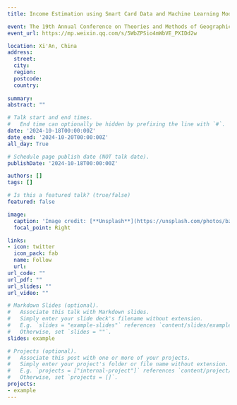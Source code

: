 ```yaml
---
title: Income Estimation using Smart Card Data and Machine Learning Models (invited talk)

event: The 19th Annual Conference on Theories and Methods of Geographic Information Science (第九届全国大数据与社会计算学术会议)
event_url: https://mp.weixin.qq.com/s/5WbZPSio4mWbVE_PXIDd2w

location: Xi'An, China
address:
  street: 
  city: 
  region: 
  postcode: 
  country: 
  
summary: 
abstract: ""

# Talk start and end times.
#   End time can optionally be hidden by prefixing the line with `#`.
date: '2024-10-18T00:00:00Z'
date_end: '2024-10-20T00:00:00Z'
all_day: True

# Schedule page publish date (NOT talk date).
publishDate: '2024-10-18T00:00:00Z'

authors: []
tags: []

# Is this a featured talk? (true/false)
featured: false

image:
  caption: 'Image credit: [**Unsplash**](https://unsplash.com/photos/bzdhc5b3Bxs)'
  focal_point: Right

links:
- icon: twitter
  icon_pack: fab
  name: Follow
  url: 
url_code: ""
url_pdf: ""
url_slides: ""
url_video: ""

# Markdown Slides (optional).
#   Associate this talk with Markdown slides.
#   Simply enter your slide deck's filename without extension.
#   E.g. `slides = "example-slides"` references `content/slides/example-slides.md`.
#   Otherwise, set `slides = ""`.
slides: example

# Projects (optional).
#   Associate this post with one or more of your projects.
#   Simply enter your project's folder or file name without extension.
#   E.g. `projects = ["internal-project"]` references `content/project/deep-learning/index.md`.
#   Otherwise, set `projects = []`.
projects:
- example
---
```


